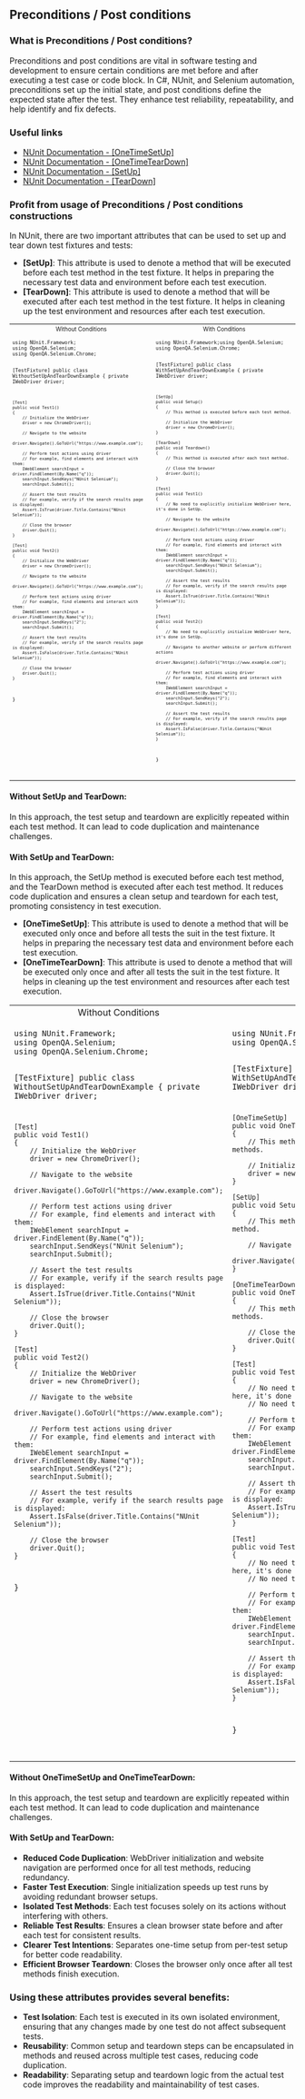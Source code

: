 ﻿## Preconditions / Post conditions

### What is Preconditions / Post conditions?

Preconditions and post conditions are vital in software testing and development to ensure certain conditions are met before and after executing a test case or code block. In C#, NUnit, and Selenium automation, preconditions set up the initial state, and post conditions define the expected state after the test. They enhance test reliability, repeatability, and help identify and fix defects.

### Useful links

- [NUnit Documentation - [OneTimeSetUp]](https://docs.nunit.org/articles/nunit/writing-tests/attributes/onetimesetup.html)
- [NUnit Documentation - [OneTimeTearDown]](https://docs.nunit.org/articles/nunit/writing-tests/attributes/onetimeteardown.html)
- [NUnit Documentation - [SetUp]](https://docs.nunit.org/articles/nunit/writing-tests/attributes/setup.html)
- [NUnit Documentation - [TearDown]](https://docs.nunit.org/articles/nunit/writing-tests/attributes/teardown.html)

### Profit from usage of Preconditions / Post conditions constructions

In NUnit, there are two important attributes that can be used to set up and tear down test fixtures and tests:

- **[SetUp]**: This attribute is used to denote a method that will be executed before each test method in the test fixture. It helps in preparing the necessary test data and environment before each test execution.
- **[TearDown]**: This attribute is used to denote a method that will be executed after each test method in the test fixture. It helps in cleaning up the test environment and resources after each test execution.

<table style="font-size: 10px">
  <tr>
    <td align="center">Without Conditions</td>
    <td align="center">With Conditions</td>
  </tr>
  <tr>
    <td valign="top">
      <pre><code>using NUnit.Framework;
using OpenQA.Selenium;
using OpenQA.Selenium.Chrome;

[TestFixture]
public class WithoutSetUpAndTearDownExample
{
private IWebDriver driver;

    [Test]
    public void Test1()
    {
        // Initialize the WebDriver
        driver = new ChromeDriver();

        // Navigate to the website
        driver.Navigate().GoToUrl("https://www.example.com");

        // Perform test actions using driver
        // For example, find elements and interact with them:
        IWebElement searchInput = driver.FindElement(By.Name("q"));
        searchInput.SendKeys("NUnit Selenium");
        searchInput.Submit();

        // Assert the test results
        // For example, verify if the search results page is displayed:
        Assert.IsTrue(driver.Title.Contains("NUnit Selenium"));

        // Close the browser
        driver.Quit();
    }

    [Test]
    public void Test2()
    {
        // Initialize the WebDriver
        driver = new ChromeDriver();

        // Navigate to the website
        driver.Navigate().GoToUrl("https://www.example.com");

        // Perform test actions using driver
        // For example, find elements and interact with them:
        IWebElement searchInput = driver.FindElement(By.Name("q"));
        searchInput.SendKeys("2");
        searchInput.Submit();

        // Assert the test results
        // For example, verify if the search results page is displayed:
        Assert.IsFalse(driver.Title.Contains("NUnit Selenium"));

        // Close the browser
        driver.Quit();
    }
}
</code></pre>
</td>
<td>
   <pre><code>using NUnit.Framework;using OpenQA.Selenium;
using OpenQA.Selenium.Chrome;

[TestFixture]
public class WithSetUpAndTearDownExample
{
private IWebDriver driver;

    [SetUp]
    public void Setup()
    {
        // This method is executed before each test method.

        // Initialize the WebDriver
        driver = new ChromeDriver();
    }

    [TearDown]
    public void Teardown()
    {
        // This method is executed after each test method.

        // Close the browser
        driver.Quit();
    }

    [Test]
    public void Test1()
    {
        // No need to explicitly initialize WebDriver here, it's done in SetUp.

        // Navigate to the website
        driver.Navigate().GoToUrl("https://www.example.com");

        // Perform test actions using driver
        // For example, find elements and interact with them:
        IWebElement searchInput = driver.FindElement(By.Name("q"));
        searchInput.SendKeys("NUnit Selenium");
        searchInput.Submit();

        // Assert the test results
        // For example, verify if the search results page is displayed:
        Assert.IsTrue(driver.Title.Contains("NUnit Selenium"));
    }

    [Test]
    public void Test2()
    {
        // No need to explicitly initialize WebDriver here, it's done in SetUp.

        // Navigate to another website or perform different actions
        driver.Navigate().GoToUrl("https://www.example.com");

        // Perform test actions using driver
        // For example, find elements and interact with them:
        IWebElement searchInput = driver.FindElement(By.Name("q"));
        searchInput.SendKeys("2");
        searchInput.Submit();

        // Assert the test results
        // For example, verify if the search results page is displayed:
        Assert.IsFalse(driver.Title.Contains("NUnit Selenium"));
    }
}
</td>
  </tr>
</table>

#### Without SetUp and TearDown:

In this approach, the test setup and teardown are explicitly repeated within each test method. It can lead to code duplication and maintenance challenges.

#### With SetUp and TearDown:

In this approach, the SetUp method is executed before each test method, and the TearDown method is executed after each test method. It reduces code duplication and ensures a clean setup and teardown for each test, promoting consistency in test execution.

- **[OneTimeSetUp]**: This attribute is used to denote a method that will be executed only once and before all tests the suit in the test fixture. It helps in preparing the necessary test data and environment before each test execution.
- **[OneTimeTearDown]**: This attribute is used to denote a method that will be executed only once and after all tests the suit in the test fixture. It helps in cleaning up the test environment and resources after each test execution.

<table>
  <tr>
    <td align="center">Without Conditions</td>
    <td align="center">With Conditions</td>
  </tr>
  <tr>
    <td valign = "top">
      <pre><code>using NUnit.Framework;
using OpenQA.Selenium;
using OpenQA.Selenium.Chrome;

[TestFixture]
public class WithoutSetUpAndTearDownExample
{
private IWebDriver driver;

    [Test]
    public void Test1()
    {
        // Initialize the WebDriver
        driver = new ChromeDriver();

        // Navigate to the website
        driver.Navigate().GoToUrl("https://www.example.com");

        // Perform test actions using driver
        // For example, find elements and interact with them:
        IWebElement searchInput = driver.FindElement(By.Name("q"));
        searchInput.SendKeys("NUnit Selenium");
        searchInput.Submit();

        // Assert the test results
        // For example, verify if the search results page is displayed:
        Assert.IsTrue(driver.Title.Contains("NUnit Selenium"));

        // Close the browser
        driver.Quit();
    }

    [Test]
    public void Test2()
    {
        // Initialize the WebDriver
        driver = new ChromeDriver();

        // Navigate to the website
        driver.Navigate().GoToUrl("https://www.example.com");

        // Perform test actions using driver
        // For example, find elements and interact with them:
        IWebElement searchInput = driver.FindElement(By.Name("q"));
        searchInput.SendKeys("2");
        searchInput.Submit();

        // Assert the test results
        // For example, verify if the search results page is displayed:
        Assert.IsFalse(driver.Title.Contains("NUnit Selenium"));

        // Close the browser
        driver.Quit();
    }
}
</code></pre>
</td>
<td>
   <pre><code>using NUnit.Framework;using OpenQA.Selenium;
using OpenQA.Selenium.Chrome;

[TestFixture]
public class WithSetUpAndTearDownExample
{
private IWebDriver driver;

    [OneTimeSetUp]
    public void OneTimeSetup()
    {
        // This method is executed once before all test methods.

        // Initialize the WebDriver
        driver = new ChromeDriver();
    }

    [SetUp]
    public void Setup()
    {
        // This method is executed before each test method.

        // Navigate to the website
        driver.Navigate().GoToUrl("https://www.example.com");
    }

    [OneTimeTearDown]
    public void OneTimeTearDown()
    {
        // This method is executed once after all test methods.

        // Close the browser
        driver.Quit();
    }

    [Test]
    public void Test1()
    {
        // No need to explicitly initialize WebDriver here, it's done in SetUp.
        // No need to navigate to the website.

        // Perform test actions using driver
        // For example, find elements and interact with them:
        IWebElement searchInput = driver.FindElement(By.Name("q"));
        searchInput.SendKeys("NUnit Selenium");
        searchInput.Submit();

        // Assert the test results
        // For example, verify if the search results page is displayed:
        Assert.IsTrue(driver.Title.Contains("NUnit Selenium"));
    }

    [Test]
    public void Test2()
    {
        // No need to explicitly initialize WebDriver here, it's done in SetUp.
        // No need to navigate to the website.

        // Perform test actions using driver
        // For example, find elements and interact with them:
        IWebElement searchInput = driver.FindElement(By.Name("q"));
        searchInput.SendKeys("2");
        searchInput.Submit();

        // Assert the test results
        // For example, verify if the search results page is displayed:
        Assert.IsFalse(driver.Title.Contains("NUnit Selenium"));
    }
}
</td>
  </tr>
</table>

#### Without OneTimeSetUp and OneTimeTearDown:

In this approach, the test setup and teardown are explicitly repeated within each test method. It can lead to code duplication and maintenance challenges.

#### With SetUp and TearDown:

- **Reduced Code Duplication**: WebDriver initialization and website navigation are performed once for all test methods, reducing redundancy.
- **Faster Test Execution**: Single initialization speeds up test runs by avoiding redundant browser setups. 
- **Isolated Test Methods**: Each test focuses solely on its actions without interfering with others. 
- **Reliable Test Results**: Ensures a clean browser state before and after each test for consistent results. 
- **Clearer Test Intentions**: Separates one-time setup from per-test setup for better code readability. 
- **Efficient Browser Teardown**: Closes the browser only once after all test methods finish execution.

### Using these attributes provides several benefits:

- **Test Isolation**: Each test is executed in its own isolated environment, ensuring that any changes made by one test do not affect subsequent tests.
- **Reusability**: Common setup and teardown steps can be encapsulated in methods and reused across multiple test cases, reducing code duplication.
- **Readability**: Separating setup and teardown logic from the actual test code improves the readability and maintainability of test cases.


